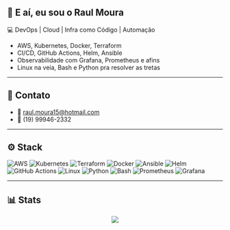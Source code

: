 ## 👋 E aí, eu sou o Raul Moura

💻 DevOps | Cloud | Infra como Código | Automação

- AWS, Kubernetes, Docker, Terraform
- CI/CD, GitHub Actions, Helm, Ansible
- Observabilidade com Grafana, Prometheus e afins
- Linux na veia, Bash e Python pra resolver as tretas

---

## 🔗 Contato

- 📧 raul.moura15@hotmail.com
- 📱 (19) 99946-2332

---

## ⚙️ Stack

![AWS](https://img.shields.io/badge/AWS-232F3E?style=for-the-badge&logo=amazonaws&logoColor=white)
![Kubernetes](https://img.shields.io/badge/Kubernetes-326CE5?style=for-the-badge&logo=kubernetes&logoColor=white)
![Terraform](https://img.shields.io/badge/Terraform-623CE4?style=for-the-badge&logo=terraform&logoColor=white)
![Docker](https://img.shields.io/badge/Docker-2496ED?style=for-the-badge&logo=docker&logoColor=white)
![Ansible](https://img.shields.io/badge/Ansible-EE0000?style=for-the-badge&logo=ansible&logoColor=white)
![Helm](https://img.shields.io/badge/Helm-0F1689?style=for-the-badge&logo=helm&logoColor=white)
![GitHub Actions](https://img.shields.io/badge/GitHub_Actions-2088FF?style=for-the-badge&logo=github-actions&logoColor=white)
![Linux](https://img.shields.io/badge/Linux-FCC624?style=for-the-badge&logo=linux&logoColor=black)
![Python](https://img.shields.io/badge/Python-3776AB?style=for-the-badge&logo=python&logoColor=white)
![Bash](https://img.shields.io/badge/Bash-121011?style=for-the-badge&logo=gnu-bash&logoColor=white)
![Prometheus](https://img.shields.io/badge/Prometheus-E6522C?style=for-the-badge&logo=prometheus&logoColor=white)
![Grafana](https://img.shields.io/badge/Grafana-F46800?style=for-the-badge&logo=grafana&logoColor=white)

---

## 📊 Stats

<p align="center">
  <img src="https://github-readme-stats.vercel.app/api?username=raulmoura157&show_icons=true&theme=tokyonight" />
</p>
